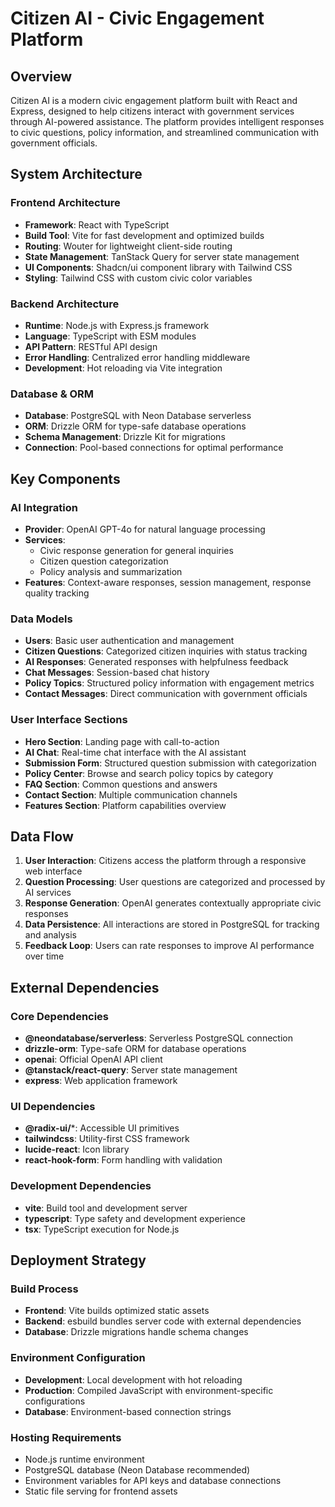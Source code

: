 # Citizen AI - Civic Engagement Platform

## Overview

Citizen AI is a modern civic engagement platform built with React and Express, designed to help citizens interact with government services through AI-powered assistance. The platform provides intelligent responses to civic questions, policy information, and streamlined communication with government officials.

## System Architecture

### Frontend Architecture
- **Framework**: React with TypeScript
- **Build Tool**: Vite for fast development and optimized builds
- **Routing**: Wouter for lightweight client-side routing
- **State Management**: TanStack Query for server state management
- **UI Components**: Shadcn/ui component library with Tailwind CSS
- **Styling**: Tailwind CSS with custom civic color variables

### Backend Architecture
- **Runtime**: Node.js with Express.js framework
- **Language**: TypeScript with ESM modules
- **API Pattern**: RESTful API design
- **Error Handling**: Centralized error handling middleware
- **Development**: Hot reloading via Vite integration

### Database & ORM
- **Database**: PostgreSQL with Neon Database serverless
- **ORM**: Drizzle ORM for type-safe database operations
- **Schema Management**: Drizzle Kit for migrations
- **Connection**: Pool-based connections for optimal performance

## Key Components

### AI Integration
- **Provider**: OpenAI GPT-4o for natural language processing
- **Services**: 
  - Civic response generation for general inquiries
  - Citizen question categorization
  - Policy analysis and summarization
- **Features**: Context-aware responses, session management, response quality tracking

### Data Models
- **Users**: Basic user authentication and management
- **Citizen Questions**: Categorized citizen inquiries with status tracking
- **AI Responses**: Generated responses with helpfulness feedback
- **Chat Messages**: Session-based chat history
- **Policy Topics**: Structured policy information with engagement metrics
- **Contact Messages**: Direct communication with government officials

### User Interface Sections
- **Hero Section**: Landing page with call-to-action
- **AI Chat**: Real-time chat interface with the AI assistant
- **Submission Form**: Structured question submission with categorization
- **Policy Center**: Browse and search policy topics by category
- **FAQ Section**: Common questions and answers
- **Contact Section**: Multiple communication channels
- **Features Section**: Platform capabilities overview

## Data Flow

1. **User Interaction**: Citizens access the platform through a responsive web interface
2. **Question Processing**: User questions are categorized and processed by AI services
3. **Response Generation**: OpenAI generates contextually appropriate civic responses
4. **Data Persistence**: All interactions are stored in PostgreSQL for tracking and analysis
5. **Feedback Loop**: Users can rate responses to improve AI performance over time

## External Dependencies

### Core Dependencies
- **@neondatabase/serverless**: Serverless PostgreSQL connection
- **drizzle-orm**: Type-safe ORM for database operations
- **openai**: Official OpenAI API client
- **@tanstack/react-query**: Server state management
- **express**: Web application framework

### UI Dependencies
- **@radix-ui/***: Accessible UI primitives
- **tailwindcss**: Utility-first CSS framework
- **lucide-react**: Icon library
- **react-hook-form**: Form handling with validation

### Development Dependencies
- **vite**: Build tool and development server
- **typescript**: Type safety and development experience
- **tsx**: TypeScript execution for Node.js

## Deployment Strategy

### Build Process
- **Frontend**: Vite builds optimized static assets
- **Backend**: esbuild bundles server code with external dependencies
- **Database**: Drizzle migrations handle schema changes

### Environment Configuration
- **Development**: Local development with hot reloading
- **Production**: Compiled JavaScript with environment-specific configurations
- **Database**: Environment-based connection strings

### Hosting Requirements
- Node.js runtime environment
- PostgreSQL database (Neon Database recommended)
- Environment variables for API keys and database connections
- Static file serving for frontend assets
